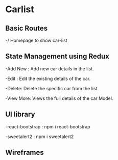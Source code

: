 # Carlist

<h2> Basic Routes </h2>
 -/  Homepage to show car-list

<h2>State Management using Redux </h2>

  -Add New : Add new car details in the list.
  
  -Edit : Edit the existing details of the car.
  
  -Delete: Delete the specific car from the list.
  
  -View More: Views the full details of the car Model.
  
<h2>UI library</h2>


  -react-bootstrap : npm i react-bootstrap     
  
  -sweetalert2 : npm i sweetalert2
  
<h2> Wireframes<h2>
